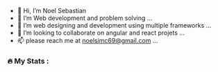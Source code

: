 - 👋 Hi, I’m Noel Sebastian
- 👀 I’m Web development and problem solving ...
- 🌱 I’m web designing and development using multiple frameworks ...
- 💞️ I’m looking to collaborate on angular and react projets ...
- 📫 please reach me at noelsimc69@gmail.com ...

### :fire: My Stats :

<!---
noelsebastian22/noelsebastian22 is a ✨ special ✨ repository because its `README.md` (this file) appears on your GitHub profile.
You can click the Preview link to take a look at your changes.
--->
